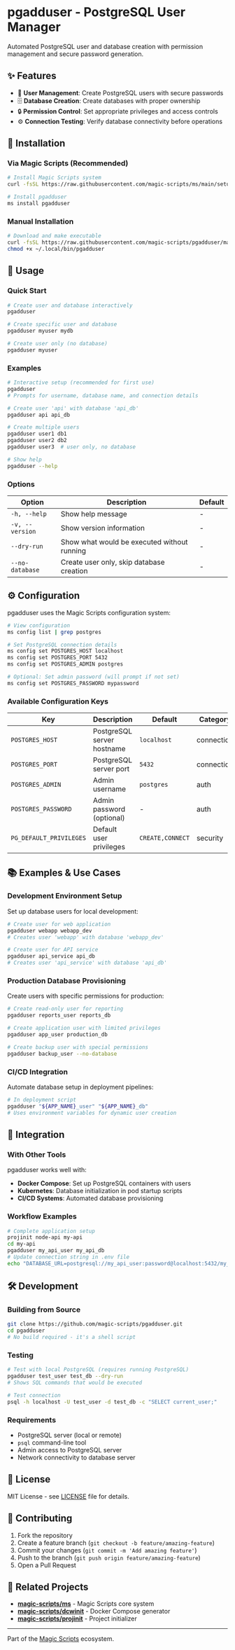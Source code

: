 # pgadduser - PostgreSQL User Manager

Automated PostgreSQL user and database creation with permission management and secure password generation.

## ✨ Features

- 👤 **User Management**: Create PostgreSQL users with secure passwords
- 🗄️ **Database Creation**: Create databases with proper ownership
- 🔒 **Permission Control**: Set appropriate privileges and access controls
- ⚙️ **Connection Testing**: Verify database connectivity before operations

## 🚀 Installation

### Via Magic Scripts (Recommended)

```bash
# Install Magic Scripts system
curl -fsSL https://raw.githubusercontent.com/magic-scripts/ms/main/setup.sh | sh

# Install pgadduser
ms install pgadduser
```

### Manual Installation

```bash
# Download and make executable
curl -fsSL https://raw.githubusercontent.com/magic-scripts/pgadduser/main/scripts/pgadduser.sh -o ~/.local/bin/pgadduser
chmod +x ~/.local/bin/pgadduser
```

## 📖 Usage

### Quick Start

```bash
# Create user and database interactively
pgadduser

# Create specific user and database
pgadduser myuser mydb

# Create user only (no database)
pgadduser myuser
```

### Examples

```bash
# Interactive setup (recommended for first use)
pgadduser
# Prompts for username, database name, and connection details

# Create user 'api' with database 'api_db'
pgadduser api api_db

# Create multiple users
pgadduser user1 db1
pgadduser user2 db2
pgadduser user3  # user only, no database

# Show help
pgadduser --help
```

### Options

| Option | Description | Default |
|--------|-------------|---------|
| `-h, --help` | Show help message | - |
| `-v, --version` | Show version information | - |
| `--dry-run` | Show what would be executed without running | - |
| `--no-database` | Create user only, skip database creation | - |

## ⚙️ Configuration

pgadduser uses the Magic Scripts configuration system:

```bash
# View configuration
ms config list | grep postgres

# Set PostgreSQL connection details
ms config set POSTGRES_HOST localhost
ms config set POSTGRES_PORT 5432
ms config set POSTGRES_ADMIN postgres

# Optional: Set admin password (will prompt if not set)
ms config set POSTGRES_PASSWORD mypassword
```

### Available Configuration Keys

| Key | Description | Default | Category |
|-----|-------------|---------|----------|
| `POSTGRES_HOST` | PostgreSQL server hostname | `localhost` | connection |
| `POSTGRES_PORT` | PostgreSQL server port | `5432` | connection |
| `POSTGRES_ADMIN` | Admin username | `postgres` | auth |
| `POSTGRES_PASSWORD` | Admin password (optional) | - | auth |
| `PG_DEFAULT_PRIVILEGES` | Default user privileges | `CREATE,CONNECT` | security |

## 📚 Examples & Use Cases

### Development Environment Setup

Set up database users for local development:

```bash
# Create user for web application
pgadduser webapp webapp_dev
# Creates user 'webapp' with database 'webapp_dev'

# Create user for API service
pgadduser api_service api_db
# Creates user 'api_service' with database 'api_db'
```

### Production Database Provisioning

Create users with specific permissions for production:

```bash
# Create read-only user for reporting
pgadduser reports_user reports_db

# Create application user with limited privileges
pgadduser app_user production_db

# Create backup user with special permissions
pgadduser backup_user --no-database
```

### CI/CD Integration

Automate database setup in deployment pipelines:

```bash
# In deployment script
pgadduser "${APP_NAME}_user" "${APP_NAME}_db"
# Uses environment variables for dynamic user creation
```

## 🔧 Integration

### With Other Tools

pgadduser works well with:
- **Docker Compose**: Set up PostgreSQL containers with users
- **Kubernetes**: Database initialization in pod startup scripts
- **CI/CD Systems**: Automated database provisioning

### Workflow Examples

```bash
# Complete application setup
projinit node-api my-api
cd my-api
pgadduser my_api_user my_api_db
# Update connection string in .env file
echo "DATABASE_URL=postgresql://my_api_user:password@localhost:5432/my_api_db" >> .env
```

## 🛠️ Development

### Building from Source

```bash
git clone https://github.com/magic-scripts/pgadduser.git
cd pgadduser
# No build required - it's a shell script
```

### Testing

```bash
# Test with local PostgreSQL (requires running PostgreSQL)
pgadduser test_user test_db --dry-run
# Shows SQL commands that would be executed

# Test connection
psql -h localhost -U test_user -d test_db -c "SELECT current_user;"
```

### Requirements

- PostgreSQL server (local or remote)
- `psql` command-line tool
- Admin access to PostgreSQL server
- Network connectivity to database server

## 📄 License

MIT License - see [LICENSE](LICENSE) file for details.

## 🤝 Contributing

1. Fork the repository
2. Create a feature branch (`git checkout -b feature/amazing-feature`)
3. Commit your changes (`git commit -m 'Add amazing feature'`)
4. Push to the branch (`git push origin feature/amazing-feature`)
5. Open a Pull Request

## 🔗 Related Projects

- **[magic-scripts/ms](https://github.com/magic-scripts/ms)** - Magic Scripts core system
- **[magic-scripts/dcwinit](https://github.com/magic-scripts/dcwinit)** - Docker Compose generator
- **[magic-scripts/projinit](https://github.com/magic-scripts/projinit)** - Project initializer

---

Part of the [Magic Scripts](https://github.com/magic-scripts/ms) ecosystem.